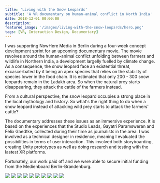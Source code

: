 ```yaml
---
title: 'Living with the Snow Leopards'
subtitle: 'A VR documentary on human-animal conflict in North India'
date: 2018-12-01 00:00:00
description: 
featured_image: '/images/living-with-the-snow-leopards/hero.png'
tags: [VR, Interaction Design, Documentary]
---
```


I was supporting NowHere Media in Berlin during a four-week concept development sprint for an upcoming documentary movie. The movie revolves around the human-animal conflict unfolding between farmers and wildlife in Northern India, a development largelly fuelled by climate change. As a consequence, the snow leopard face an existential threat, excascerbated by it being an apex species that relies on the stability of species lower in the food chain. It is estimated that only 200 - 300 snow leopards remain in the Ladakh area. So when the natural prey starts disappearing, they attack the cattle of the farmers instead.

From a cultural perspective, the snow leopard occupies a strong place in the local mythology and history. So what's the right thing to do when a snow leopard instead of attacking wild prey starts to attack the farmers' cattle?

The documentary addresses these issues as an immersive experience. It is based on the experiences that the Studio Leads, Gayatri Paramsweran and Felix Gaedtke, collected during their time as journalists in the area. I was involved as a technical designer in residence, meaning I evaluated the possibilities in terms of user interaction. This involved both storyboarding, creating Unity prototypes as well as doing research and testing with the lastest XR platforms.

Fortunately, our work paid off and we were able to secure initial funding from the Medienboard Berlin-Brandenburg.

<div class="gallery" data-columns="3">
	<img src="/images/living-with-the-snow-leopards/1.jpg" />
	<img src="/images/living-with-the-snow-leopards/2.jpg" />
	<img src="/images/living-with-the-snow-leopards/3.jpg" />
    <img src="/images/living-with-the-snow-leopards/4.gif" />
	<img src="/images/living-with-the-snow-leopards/5.png" />
	<img src="/images/living-with-the-snow-leopards/6.png" />
    <img src="/images/living-with-the-snow-leopards/7.png" />
	<img src="/images/living-with-the-snow-leopards/8.png" />
	<img src="/images/living-with-the-snow-leopards/9.png" />
    <img src="/images/living-with-the-snow-leopards/10.jpg" />
</div>